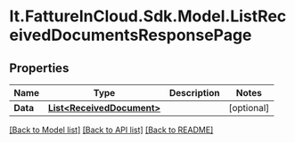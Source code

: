# It.FattureInCloud.Sdk.Model.ListReceivedDocumentsResponsePage

## Properties

Name | Type | Description | Notes
------------ | ------------- | ------------- | -------------
**Data** | [**List&lt;ReceivedDocument&gt;**](ReceivedDocument.md) |  | [optional] 

[[Back to Model list]](../README.md#documentation-for-models) [[Back to API list]](../README.md#documentation-for-api-endpoints) [[Back to README]](../README.md)

